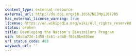 ```yaml
---
content_type: external-resource
external_url: http://dx.doi.org/10.1056/NEJMp1107285
has_external_license_warning: true
license: https://en.wikipedia.org/wiki/All_rights_reserved
status: broken
title: Developing the Nation's Biosimilars Program
uid: 50cba726-1d58-4c61-ad40-f05c8be89bee
url_status_code: 403
wayback_url: ''
---
```

